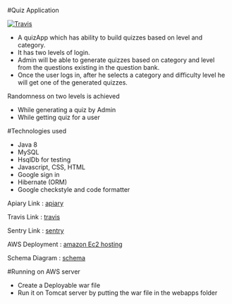 
#Quiz Application

[![Travis](https://img.shields.io/travis/AbhilashSunkam/QuizApp.svg)](https://github.com/AbhilashSunkam/QuizApp)

- A quizApp which has ability to build quizzes based on level and category.
- It has two levels of login. 
- Admin will be able to generate quizzes based on category and level from the questions existing in the question bank. 
- Once the user logs in, after he selects a category and difficulty level he will get one of the generated quizzes. 

Randomness on two levels is achieved

- While generating a quiz by Admin
- While getting quiz for a user

#Technologies used

- Java 8
- MySQL
- HsqlDb for testing
- Javascript, CSS, HTML
- Google sign in
- Hibernate (ORM)
- Google checkstyle and code formatter

Apiary Link : [apiary](https://app.apiary.io/quizapplication/editor)

Travis Link : [travis](https://travis-ci.org/AbhilashSunkam/QuizApp)

Sentry Link : [sentry](https://sentry.io/practo-bs/quiz-app/)

AWS Deployment : [amazon Ec2 hosting](http://ec2-35-161-132-3.us-west-2.compute.amazonaws.com:8080/Quiz-App)

Schema Diagram : [schema](https://github.com/AbhilashSunkam/QuizApp/blob/master/quizapp.svg)

#Running on AWS server

- Create a Deployable war file 
- Run it on Tomcat server by putting the war file in the webapps folder

